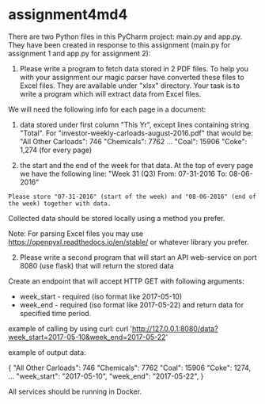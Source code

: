 # assignment4md4

There are two Python files in this PyCharm project: main.py and app.py. 
They have been created in response to this assignment (main.py for assignment 1 and app.py for assignment 2):
 
1. Please write a program to fetch data stored in 2 PDF files. To help you with your assignment our magic parser have converted these files to Excel files. They are available under "xlsx" directory. Your task is to write a program which will extract data from Excel files.

We will need the following info for each page in a document:

  1) data stored under first column "This Yr", except lines containing string "Total".
    For "investor-weekly-carloads-august-2016.pdf" that would be:
      "All Other Carloads": 746
      "Chemicals": 7762
      ...
      "Coal": 15906
      "Coke": 1,274
      (for every page)

  2) the start and the end of the week for that data.
    At the top of every page we have the following line:
    "Week 31 (Q3) From: 07-31-2016 To: 08-06-2016"

    Please store "07-31-2016" (start of the week) and "08-06-2016" (end of the week) together with data.


Collected data should be stored locally using a method you prefer.

Note: For parsing Excel files you may use
https://openpyxl.readthedocs.io/en/stable/
or whatever library you prefer.

2. Please write a second program that will start an API web-service on port 8080 (use flask) that will return the stored data

Create an endpoint that will accept HTTP GET with following arguments:
  * week_start - required (iso format like 2017-05-10)
  * week_end - required (iso format like 2017-05-22)
and return data for specified time period.

example of calling by using curl:
  curl 'http://127.0.0.1:8080/data?week_start=2017-05-10&week_end=2017-05-22'

example of output data:

  {
      "All Other Carloads": 746
      "Chemicals": 7762
      "Coal": 15906
      "Coke": 1274,
      ...
      "week_start": "2017-05-10",
      "week_end": "2017-05-22",
  }


All services should be running in Docker.
